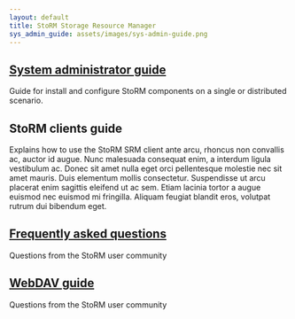 ```yaml
---
layout: default
title: StoRM Storage Resource Manager
sys_admin_guide: assets/images/sys-admin-guide.png
---
```


## [System administrator guide](sysadmin-guide.html)

Guide for install and configure StoRM components on a single or distributed scenario.
 
## StoRM clients guide

Explains how to use the StoRM SRM client ante arcu, rhoncus non convallis ac, auctor id augue. Nunc malesuada consequat enim, a interdum ligula vestibulum ac. Donec sit amet nulla eget orci pellentesque molestie nec sit amet mauris. Duis elementum mollis consectetur. Suspendisse ut arcu placerat enim sagittis eleifend ut ac sem. Etiam lacinia tortor a augue euismod nec euismod mi fringilla. Aliquam feugiat blandit eros, volutpat rutrum dui bibendum eget.


## [Frequently asked questions](faq.html)

Questions from the StoRM user community


## [WebDAV guide](webdav-guide.html)

Questions from the StoRM user community